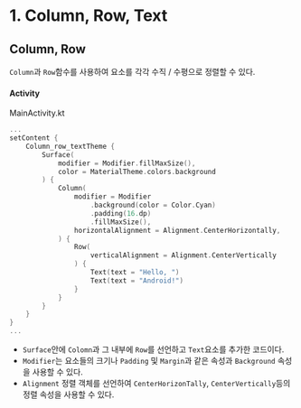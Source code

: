 # 1. Column, Row, Text

## Column, Row

`Column`과 `Row`함수를 사용하여 요소를 각각 수직 / 수평으로 정렬할 수 있다.

#### Activity

MainActivity.kt

```Kotlin
...
setContent {
    Column_row_textTheme {
        Surface(
            modifier = Modifier.fillMaxSize(),
            color = MaterialTheme.colors.background
        ) {
            Column(
                modifier = Modifier
                    .background(color = Color.Cyan)
                    .padding(16.dp)
                    .fillMaxSize(),
                horizontalAlignment = Alignment.CenterHorizontally,
            ) {
                Row(
                    verticalAlignment = Alignment.CenterVertically
                ) {
                    Text(text = "Hello, ")
                    Text(text = "Android!")
                }
            }
        }
    }
}
...
```

- `Surface`안에 `Colomn`과 그 내부에 `Row`를 선언하고 `Text`요소를 추가한 코드이다.
- `Modifier`는 요소들의 크기나 `Padding` 및 `Margin`과 같은 속성과 `Background` 속성을 사용할 수 있다.
- `Alignment` 정렬 객체를 선언하여 `CenterHorizonTally`, `CenterVertically`등의 정렬 속성을 사용할 수 있다.
